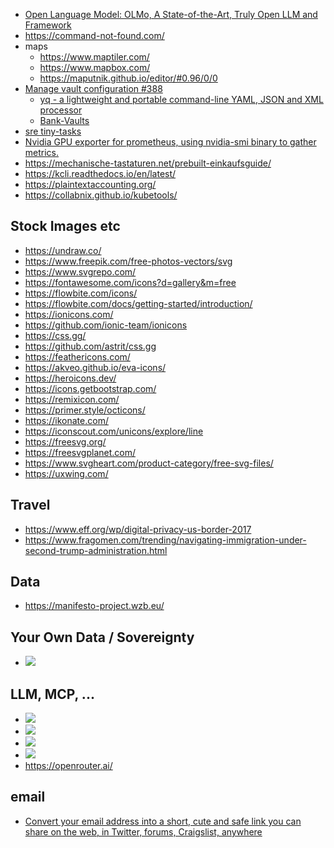 - [Open Language Model: OLMo, A State-of-the-Art, Truly Open LLM and Framework](https://allenai.org/olmo)
- https://command-not-found.com/
- maps
  - https://www.maptiler.com/
  - https://www.mapbox.com/
  - https://maputnik.github.io/editor/#0.96/0/0
- [Manage vault configuration #388](https://github.com/OCP-on-NERC/nerc-ocp-config/pull/388)
  - [yq - a lightweight and portable command-line YAML, JSON and XML processor](https://github.com/mikefarah/yq)
  - [Bank-Vaults](https://github.com/bank-vaults/bank-vaults)
- [sre tiny-tasks](https://gist.github.com/ikurni)
- [Nvidia GPU exporter for prometheus, using nvidia-smi binary to gather metrics.](https://github.com/utkuozdemir/nvidia_gpu_exporter)
- https://mechanische-tastaturen.net/prebuilt-einkaufsguide/
- https://kcli.readthedocs.io/en/latest/
- https://plaintextaccounting.org/
- https://collabnix.github.io/kubetools/

## Stock Images etc
- https://undraw.co/
- https://www.freepik.com/free-photos-vectors/svg
- https://www.svgrepo.com/
- https://fontawesome.com/icons?d=gallery&m=free
- https://flowbite.com/icons/
- https://flowbite.com/docs/getting-started/introduction/
- https://ionicons.com/
- https://github.com/ionic-team/ionicons
- https://css.gg/
- https://github.com/astrit/css.gg
- https://feathericons.com/
- https://akveo.github.io/eva-icons/
- https://heroicons.dev/
- https://icons.getbootstrap.com/
- https://remixicon.com/
- https://primer.style/octicons/
- https://ikonate.com/
- https://iconscout.com/unicons/explore/line
- https://freesvg.org/
- https://freesvgplanet.com/
- https://www.svgheart.com/product-category/free-svg-files/
- https://uxwing.com/

## Travel
- https://www.eff.org/wp/digital-privacy-us-border-2017
- https://www.fragomen.com/trending/navigating-immigration-under-second-trump-administration.html

## Data
- https://manifesto-project.wzb.eu/

## Your Own Data / Sovereignty
- ![](https://www.kuketz-blog.de/unplugtrump-mach-dich-digital-unabhaengig-von-trump-und-big-tech/)

## LLM, MCP, ...
- ![](https://github.com/modelcontextprotocol/servers)
- ![](https://bolt.new/)
- ![](https://google.github.io/adk-docs/)
- ![](https://developers.googleblog.com/en/agent-development-kit-easy-to-build-multi-agent-applications/)
- https://openrouter.ai/

## email
- [Convert your email address into a short, cute and safe link you can share on the web, in Twitter, forums, Craigslist, anywhere](http://scr.im/)